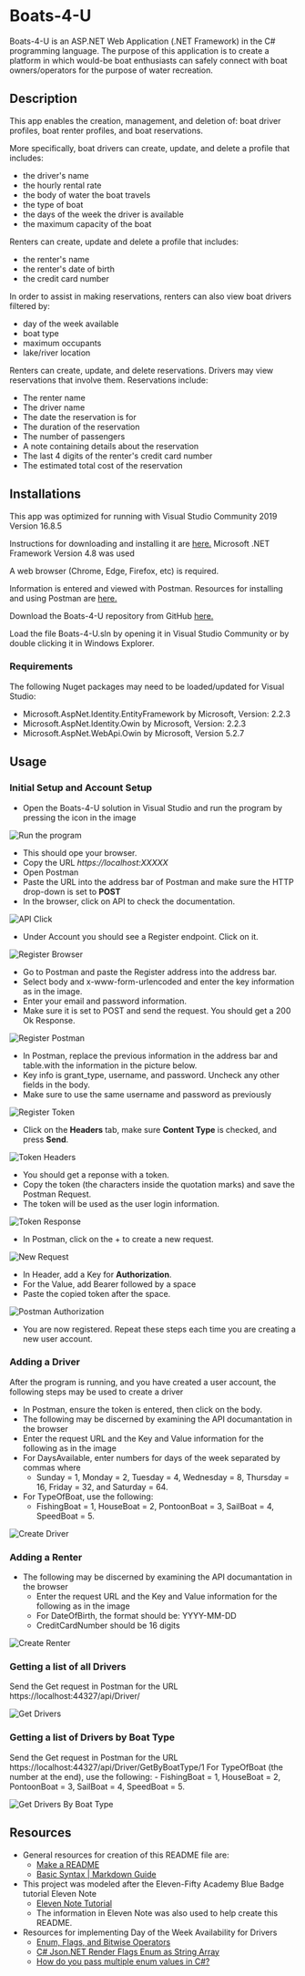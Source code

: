 # Boats-4-U

Boats-4-U is an ASP.NET Web Application (.NET Framework) in the C# programming language.
The purpose of this application is to create a platform in which would-be boat enthusiasts can safely connect with boat owners/operators for the purpose of water recreation.

## Description

This app enables the creation, management, and deletion of: boat driver profiles, boat renter profiles, and boat reservations.

More specifically, boat drivers can create, update, and delete a profile that includes:
- the driver's name
- the hourly rental rate
- the body of water the boat travels
- the type of boat
- the days of the week the driver is available
- the maximum capacity of the boat

Renters can create, update and delete a profile that includes:
- the renter's name
- the renter's date of birth
- the credit card number

In order to assist in making reservations, renters can also view boat drivers filtered by:
- day of the week available
- boat type
- maximum occupants
- lake/river location

Renters can create, update, and delete reservations. Drivers may view reservations that involve them. Reservations include:
- The renter name
- The driver name
- The date the reservation is for
- The duration of the reservation
- The number of passengers
- A note containing details about the reservation
- The last 4 digits of the renter's credit card number
- The estimated total cost of the reservation

## Installations

This app was optimized for running with Visual Studio Community 2019 Version 16.8.5

Instructions for downloading and installing it are [here.](https://visualstudio.microsoft.com/vs/community/)
Microsoft .NET Framework Version 4.8 was used

A web browser (Chrome, Edge, Firefox, etc) is required.

Information is entered and viewed with Postman.
Resources for installing and using Postman are [here.](https://www.postman.com/)

Download the Boats-4-U repository from GitHub [here.](https://github.com/adamkr13/Boats-4-U.git)

Load the file Boats-4-U.sln by opening it in Visual Studio Community or by double clicking it in Windows Explorer.

### Requirements

The following Nuget packages may need to be loaded/updated for Visual Studio:
- Microsoft.AspNet.Identity.EntityFramework by Microsoft, Version: 2.2.3
- Microsoft.AspNet.Identity.Owin by Microsoft, Version: 2.2.3
- Microsoft.AspNet.WebApi.Owin by Microsoft, Version 5.2.7

## Usage

### Initial Setup and Account Setup

- Open the Boats-4-U solution in Visual Studio and run the program by pressing the icon in the image

![Run the program](/Images/RunSolution.jpg)

- This should ope your browser.
- Copy the URL _https://localhost:XXXXX_
- Open Postman
- Paste the URL into the address bar of Postman and make sure the HTTP drop-down is set to __POST__
- In the browser, click on API to check the documentation.

![API Click](/Images/APIDocumentationLink.jpg)

- Under Account you should see a Register endpoint. Click on it.

![Register Browser](/Images/RegisterBrowser.jpg)

- Go to Postman and paste the Register address into the address bar.
- Select body and x-www-form-urlencoded and enter the key information as in the image.
- Enter your email and password information.
- Make sure it is set to POST and send the request. You should get a 200 Ok Response.

![Register Postman](/Images/RegisterResponse.jpg)

- In Postman, replace the previous information in the address bar and table.with the information in the picture below.
- Key info is grant_type, username, and password. Uncheck any other fields in the body.
- Make sure to use the same username and password as previously

![Register Token](/Images/RegisterToken.jpg)

- Click on the __Headers__ tab, make sure __Content Type__ is checked, and press __Send__.

![Token Headers](/Images/RegisterTokenHeaders.jpg)

- You should get a reponse with a token.
- Copy the token (the characters inside the quotation marks) and save the Postman Request.
- The token will be used as the user login information.

![Token Response](/Images/TokenResponse.jpg)

- In Postman, click on the + to create a new request.

![New Request](/Images/PostmanNewRequest.jpg)

- In Header, add a Key for __Authorization__.
- For the Value, add Bearer followed by a space
- Paste the copied token after the space.

![Postman Authorization](/Images/PostmanAuthorization.jpg)

- You are now registered. Repeat these steps each time you are creating a new user account.

### Adding a Driver

After the program is running, and you have created a user account, the following steps may be used to create a driver
  - In Postman, ensure the token is entered, then click on the body.
  - The following may be discerned by examining the API documantation in the browser
  - Enter the request URL and the Key and Value information for the following as in the image
  - For DaysAvailable, enter numbers for days of the week separated by commas where
    - Sunday = 1, Monday = 2, Tuesday = 4, Wednesday = 8, Thursday = 16, Friday = 32, and Saturday = 64.
  - For TypeOfBoat, use the following:
    - FishingBoat = 1, HouseBoat = 2, PontoonBoat = 3, SailBoat = 4, SpeedBoat = 5.
 
![Create Driver](/Images/CreateDriver.jpg)
 
### Adding a Renter
 
- The following may be discerned by examining the API documantation in the browser
  - Enter the request URL and the Key and Value information for the following as in the image  
  - For DateOfBirth, the format should be: YYYY-MM-DD
  - CreditCardNumber should be 16 digits    
 
![Create Renter](/Images/CreateDriver.jpg)
 
### Getting a list of all Drivers
 
Send the Get request in Postman for the  URL https://localhost:44327/api/Driver/
 
![Get Drivers](/Images/GetAllDrivers.jpg)

### Getting a list of Drivers by Boat Type

Send the Get request in Postman for the URL https://localhost:44327/api/Driver/GetByBoatType/1
For TypeOfBoat (the number at the end), use the following:
    - FishingBoat = 1, HouseBoat = 2, PontoonBoat = 3, SailBoat = 4, SpeedBoat = 5.

![Get Drivers By Boat Type](/Images/GetDriversByBoatType.jpg)


## Resources

- General resources for creation of this README file are:
  - [Make a README](https://www.makeareadme.com/)
  - [Basic Syntax | Markdown Guide](https://www.markdownguide.org/basic-syntax/)
- This project was modeled after the Eleven-Fifty Academy Blue Badge tutorial Eleven Note
  - [Eleven Note Tutorial](https://elevenfifty.instructure.com/courses/517/pages/eleven-note-0-dot-00-introduction?module_item_id=35656)
  - The information in Eleven Note was also used to help create this README.
- Resources for implementing Day of the Week Availability for Drivers
  - [Enum, Flags, and Bitwise Operators](https://www.alanzucconi.com/2015/07/26/enum-flags-and-bitwise-operators/)
  - [C# Json.NET Render Flags Enum as String Array](https://stackoverflow.com/questions/43143175/c-sharp-json-net-render-flags-enum-as-string-array)
  - [How do you pass multiple enum values in C#?](https://stackoverflow.com/questions/1030090/how-do-you-pass-multiple-enum-values-in-c)
